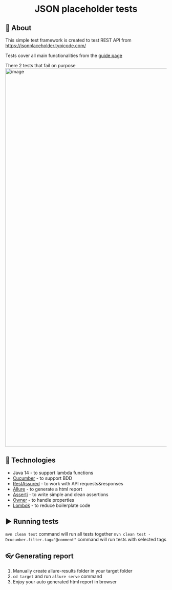 <h1 align="center">JSON placeholder tests</h1>

## :dart: About ##
This simple test framework is created to test REST API from https://jsonplaceholder.typicode.com/

Tests cover all main functionalities from the [guide page](https://jsonplaceholder.typicode.com/guide/)

There 2 tests that fail on purpose
<img width="1181" alt="image" src="https://user-images.githubusercontent.com/30526737/223173450-6c30e073-152e-4fc7-bab3-1f48214c7d8c.png">



## :rocket: Technologies ##
- Java 14 - to support lambda functions
- [Cucumber](https://cucumber.io/) - to support BDD
- [RestAssured](https://rest-assured.io/) - to work with API requests&responses
- [Allure](https://qameta.io/allure-report/) - to generate a html report
- [Assertj](https://github.com/assertj) - to write simple and clean assertions
- [Owner](http://owner.aeonbits.org/docs/welcome/) - to handle properties
- [Lombok](https://projectlombok.org/) - to reduce boilerplate code

## :arrow_forward: Running tests ##
```mvn clean test``` command will run all tests together
```mvn clean test -Dcucumber.filter.tag="@comment"``` command will run tests with selected tags

## :eyeglasses: Generating report ##
1. Manually create allure-results folder in your target folder
2. ```cd target``` and run ```allure serve``` command
3. Enjoy your auto generated html report in browser
